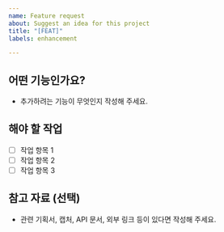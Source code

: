 ```yaml
---
name: Feature request
about: Suggest an idea for this project
title: "[FEAT]"
labels: enhancement

---
```


## 어떤 기능인가요?
- 추가하려는 기능이 무엇인지 작성해 주세요.

## 해야 할 작업
- [ ] 작업 항목 1
- [ ] 작업 항목 2
- [ ] 작업 항목 3

## 참고 자료 (선택)
- 관련 기획서, 캡처, API 문서, 외부 링크 등이 있다면 작성해 주세요.
